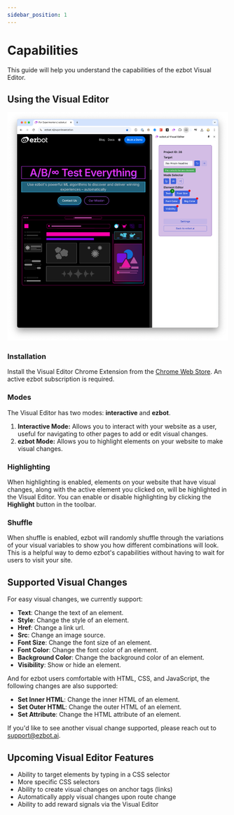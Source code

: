 ```yaml
---
sidebar_position: 1
---
```


# Capabilities

This guide will help you understand the capabilities of the ezbot Visual Editor.

## Using the Visual Editor

![Visual Editor](../../img/visual-editor.png)

### Installation

Install the Visual Editor Chrome Extension from the [Chrome Web Store](https://chrome.google.com/webstore/detail/dnaacccgllfmhlcjgoehniffflipikpi). An active ezbot subscription is required.

### Modes

The Visual Editor has two modes: **interactive** and **ezbot**.

1. **Interactive Mode:** Allows you to interact with your website as a user, useful for navigating to other pages to add or edit visual changes.
2. **ezbot Mode:** Allows you to highlight elements on your website to make visual changes.

### Highlighting

When highlighting is enabled, elements on your website that have visual changes, along with the active element you clicked on, will be highlighted in the Visual Editor. You can enable or disable highlighting by clicking the **Highlight** button in the toolbar.

### Shuffle

When shuffle is enabled, ezbot will randomly shuffle through the variations of your visual variables to show you how different combinations will look. This is a helpful way to demo ezbot's capabilities without having to wait for users to visit your site.

## Supported Visual Changes

For easy visual changes, we currently support:

- **Text**: Change the text of an element.
- **Style**: Change the style of an element.
- **Href**: Change a link url.
- **Src**: Change an image source.
- **Font Size**: Change the font size of an element.
- **Font Color**: Change the font color of an element.
- **Background Color**: Change the background color of an element.
- **Visibility**: Show or hide an element.

And for ezbot users comfortable with HTML, CSS, and JavaScript, the following changes are also supported:

- **Set Inner HTML**: Change the inner HTML of an element.
- **Set Outer HTML**: Change the outer HTML of an element.
- **Set Attribute**: Change the HTML attribute of an element.

If you'd like to see another visual change supported, please reach out to [support@ezbot.ai](mailto:support@ezbot.ai).

## Upcoming Visual Editor Features

- Ability to target elements by typing in a CSS selector
- More specific CSS selectors
- Ability to create visual changes on anchor tags (links)
- Automatically apply visual changes upon route change
- Ability to add reward signals via the Visual Editor
